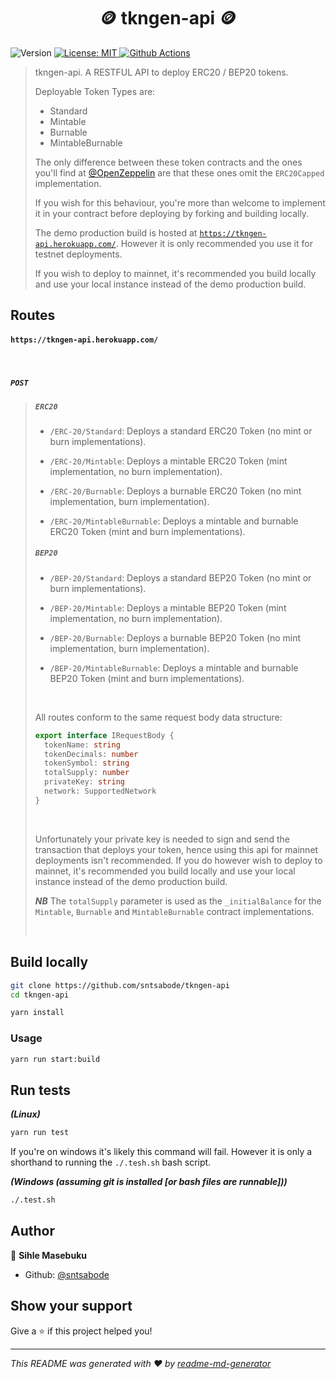 <h1 align="center">🪙 tkngen-api 🪙</h1>
<p>
  <img alt="Version" src="https://img.shields.io/badge/version-0.1.0-blue.svg?cacheSeconds=2592000" />
  <a href="#" target="_blank">
    <img alt="License: MIT" src="https://img.shields.io/badge/License-MIT-yellow.svg" />
  </a>
  <a href="https://github.com/sntsabode/tkngen-api/actions/workflows/linux.test.yml">
    <img alt="Github Actions" src="https://github.com/sntsabode/tkngen-api/actions/workflows/linux.test.yml/badge.svg"/>
  </a>
</p>

> tkngen-api. A RESTFUL API to deploy ERC20 / BEP20 tokens.
>
> Deployable Token Types are:
>
> * Standard
> * Mintable
> * Burnable
> * MintableBurnable
>
> The only difference between these token contracts and the ones you'll find at [@OpenZeppelin]() are that these ones omit the `ERC20Capped` implementation.
>
> If you wish for this behaviour, you're more than welcome to implement it in your contract before deploying by forking and building locally.
>
> The demo production build is hosted at [`https://tkngen-api.herokuapp.com/`](https://tkngen-api.herokuapp.com/). However it is only recommended you use it for testnet deployments.
>
> If you wish to deploy to mainnet, it's recommended you build locally and use your local instance instead of the demo production build.

## Routes

#### `https://tkngen-api.herokuapp.com/`

<br/>

##### `POST`

> ##### `ERC20`
>
> * `/ERC-20/Standard`: Deploys a standard ERC20 Token (no mint or burn implementations).
>
> * `/ERC-20/Mintable`: Deploys a mintable ERC20 Token (mint implementation, no burn implementation).
>
> * `/ERC-20/Burnable`: Deploys a burnable ERC20 Token (no mint implementation, burn implementation).
>
> * `/ERC-20/MintableBurnable`: Deploys a mintable and burnable ERC20 Token (mint and burn implementations).
>
>
> ##### `BEP20`
>
> * `/BEP-20/Standard`: Deploys a standard BEP20 Token (no mint or burn implementations).
>
> * `/BEP-20/Mintable`: Deploys a mintable BEP20 Token (mint implementation, no burn implementation).
>
> * `/BEP-20/Burnable`: Deploys a burnable BEP20 Token (no mint implementation, burn implementation).
>
> * `/BEP-20/MintableBurnable`: Deploys a mintable and burnable BEP20 Token (mint and burn implementations).
>
> <br/>
>
> All routes conform to the same request body data structure:
>
> ```ts
> export interface IRequestBody {
>   tokenName: string
>   tokenDecimals: number
>   tokenSymbol: string
>   totalSupply: number
>   privateKey: string
>   network: SupportedNetwork
> }
> ```
> 
> <br/>
> 
> Unfortunately your private key is needed to sign and send the transaction that deploys your token, hence using this api for mainnet deployments isn't recommended. If you do however wish to deploy to mainnet, it's recommended you build locally and use your local instance instead of the demo production build.
>
> ***NB*** The `totalSupply` parameter is used as the `_initialBalance` for the `Mintable`, `Burnable` and `MintableBurnable` contract implementations.
> 
> <br/>

## Build locally

```sh
git clone https://github.com/sntsabode/tkngen-api
cd tkngen-api
```

```sh
yarn install
```

### Usage

```sh
yarn run start:build
```

## Run tests

***(Linux)***
```sh
yarn run test
```

If you're on windows it's likely this command will fail.
However it is only a shorthand to running the `./.tesh.sh` bash script.

***(Windows (assuming git is installed [or bash files are runnable]))***

```sh
./.test.sh
```

## Author

👤 **Sihle Masebuku**

* Github: [@sntsabode](https://github.com/sntsabode)

## Show your support

Give a ⭐️ if this project helped you!

***
_This README was generated with ❤️ by [readme-md-generator](https://github.com/kefranabg/readme-md-generator)_